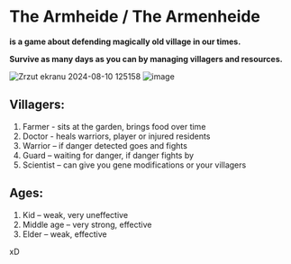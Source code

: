 # The Armheide / The Armenheide

**is a game about defending magically old village in our times.**

**Survive as many days as you can by managing villagers and resources.**

![Zrzut ekranu 2024-08-10 125158](https://github.com/user-attachments/assets/d1c7db88-9c6b-453e-9255-f4d53eb50c9b)
![image](https://github.com/user-attachments/assets/fc96b9d2-a2f7-4c6f-b133-bb0131f0e3d2)


## Villagers:
1.	Farmer - sits at the garden, brings food over time
2.	Doctor - heals warriors, player or injured residents
3.	Warrior – if danger detected goes and fights
4.	Guard – waiting for danger, if danger fights by 
5.	Scientist – can give you gene modifications or your villagers
## Ages:
1.	Kid – weak, very uneffective
2.	Middle age – very strong, effective
3.	Elder – weak, effective

xD
